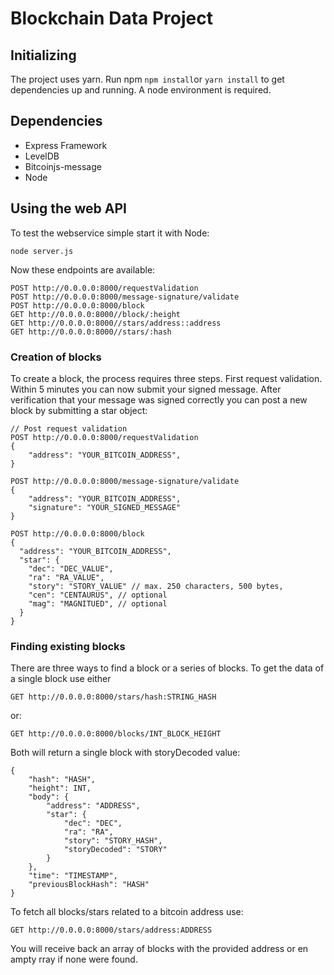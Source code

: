# Blockchain Data Project

## Initializing

The project uses yarn. Run npm `npm install`or `yarn install` to get dependencies up and running. A node environment is required.

## Dependencies

- Express Framework
- LevelDB
- Bitcoinjs-message
- Node

## Using the web API

To test the webservice simple start it with Node:

```
node server.js
```

Now these endpoints are available:

```
POST http://0.0.0.0:8000/requestValidation
POST http://0.0.0.0:8000/message-signature/validate
POST http://0.0.0.0:8000/block
GET http://0.0.0.0:8000//block/:height
GET http://0.0.0.0:8000//stars/address::address
GET http://0.0.0.0:8000//stars/:hash
```

### Creation of blocks

To create a block, the process requires three steps. First request validation. Within 5 minutes you can now submit your signed message. After verification that your message was signed correctly you can post a new block by submitting a star object:

```
// Post request validation
POST http://0.0.0.0:8000/requestValidation
{
	"address": "YOUR_BITCOIN_ADDRESS",
}

POST http://0.0.0.0:8000/message-signature/validate
{
	"address": "YOUR_BITCOIN_ADDRESS",
	"signature": "YOUR_SIGNED_MESSAGE"
}

POST http://0.0.0.0:8000/block
{
  "address": "YOUR_BITCOIN_ADDRESS",
  "star": {
    "dec": "DEC_VALUE",
    "ra": "RA_VALUE",
    "story": "STORY_VALUE" // max. 250 characters, 500 bytes,
    "cen": "CENTAURUS", // optional
    "mag": "MAGNITUED", // optional
  }
}

```

### Finding existing blocks

There are three ways to find a block or a series of blocks. To get the data of a single block use either

```
GET http://0.0.0.0:8000/stars/hash:STRING_HASH
```

or:

```
GET http://0.0.0.0:8000/blocks/INT_BLOCK_HEIGHT

```

Both will return a single block with storyDecoded value:

```
{
    "hash": "HASH",
    "height": INT,
    "body": {
        "address": "ADDRESS",
        "star": {
            "dec": "DEC",
            "ra": "RA",
            "story": "STORY_HASH",
            "storyDecoded": "STORY"
        }
    },
    "time": "TIMESTAMP",
    "previousBlockHash": "HASH"
}
```

To fetch all blocks/stars related to a bitcoin address use:

```
GET http://0.0.0.0:8000/stars/address:ADDRESS
```

You will receive back an array of blocks with the provided address or en ampty rray if none were found.